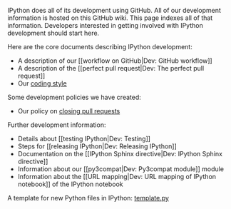 IPython does all of its development using GitHub. All of our development information is hosted on this GitHub wiki. This page indexes all of that information. Developers interested in getting involved with IPython development should start here.

Here are the core documents describing IPython development:

* A description of our [[workflow on GitHub|Dev: GitHub workflow]]
* A description of the [[perfect pull request|Dev: The perfect pull request]]
* Our [coding style](./Dev:-Coding-style)

Some development policies we have created:

* Our policy on [closing pull requests](./Dev:-Closing-pull-requests)

Further development information:

* Details about [[testing IPython|Dev: Testing]]
* Steps for [[releasing IPython|Dev: Releasing IPython]]
* Documentation on the [[IPython Sphinx directive|Dev: IPython Sphinx directive]]
* Information about our [[py3compat|Dev: Py3compat module]] module
* Information about the [[URL mapping|Dev: URL mapping of IPython notebook]] of the IPython notebook

A template for new Python files in IPython: [template.py](./template.py)